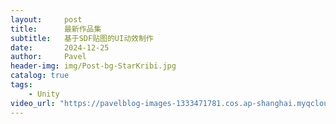 ```yaml
---
layout:     post
title:      最新作品集
subtitle:   基于SDF贴图的UI动效制作
date:       2024-12-25
author:     Pavel
header-img: img/Post-bg-StarKribi.jpg
catalog: true
tags:
    - Unity
video_url: "https://pavelblog-images-1333471781.cos.ap-shanghai.myqcloud.com/Profolio_H264.mp4"
---
```


